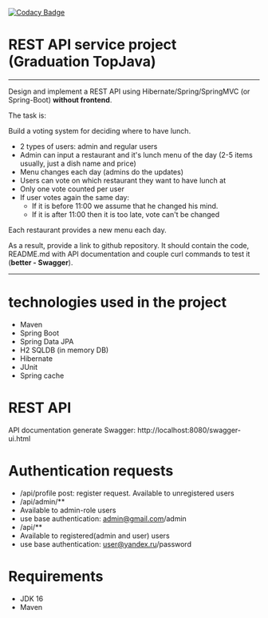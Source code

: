 [![Codacy Badge](https://app.codacy.com/project/badge/Grade/f283439da3b44e7aa9a0b6c38c1ff32c)](https://www.codacy.com/gh/Stadger/graduition/dashboard?utm_source=github.com&amp;utm_medium=referral&amp;utm_content=Stadger/graduition&amp;utm_campaign=Badge_Grade)
# REST API service project (Graduation TopJava)

----
Design and implement a REST API using Hibernate/Spring/SpringMVC (or Spring-Boot) **without frontend**.

The task is:

Build a voting system for deciding where to have lunch.
*  2 types of users: admin and regular users
*  Admin can input a restaurant and it's lunch menu of the day (2-5 items usually, just a dish name and price)
*  Menu changes each day (admins do the updates)
*  Users can vote on which restaurant they want to have lunch at
*  Only one vote counted per user
*  If user votes again the same day:
    -  If it is before 11:00 we assume that he changed his mind.
    -  If it is after 11:00 then it is too late, vote can't be changed

Each restaurant provides a new menu each day.

As a result, provide a link to github repository. It should contain the code, README.md with API documentation and couple curl commands to test it (**better - Swagger**).

-----------------------------

# technologies used in the project
* Maven
* Spring Boot
* Spring Data JPA
* H2 SQLDB (in memory DB)
* Hibernate
* JUnit
* Spring cache

# REST API

API documentation generate Swagger: http://localhost:8080/swagger-ui.html

# Authentication requests
*  /api/profile post: register request. Available to unregistered users
*  /api/admin/**
  *  Available to admin-role users
  *  use base authentication: admin@gmail.com/admin
*  /api/**
  *  Available to registered(admin and user) users
  *  use base authentication: user@yandex.ru/password
# Requirements
* JDK 16
* Maven